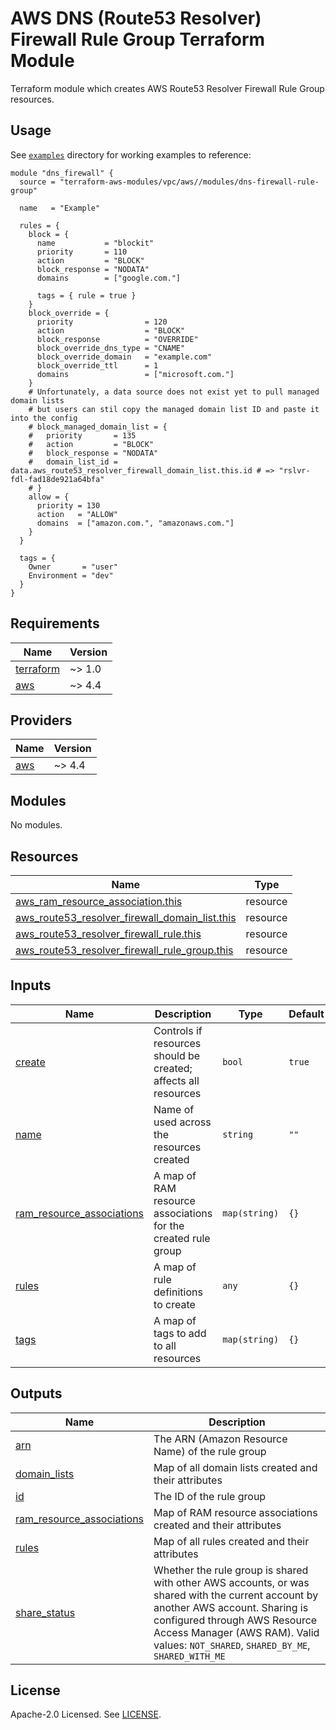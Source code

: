 # AWS DNS (Route53 Resolver) Firewall Rule Group Terraform Module

Terraform module which creates AWS Route53 Resolver Firewall Rule Group resources.

## Usage

See [`examples`](https://github.com/clowdhaus/terraform-aws-vpc-v4/tree/main/examples) directory for working examples to reference:

```hcl
module "dns_firewall" {
  source = "terraform-aws-modules/vpc/aws//modules/dns-firewall-rule-group"

  name   = "Example"

  rules = {
    block = {
      name           = "blockit"
      priority       = 110
      action         = "BLOCK"
      block_response = "NODATA"
      domains        = ["google.com."]

      tags = { rule = true }
    }
    block_override = {
      priority                = 120
      action                  = "BLOCK"
      block_response          = "OVERRIDE"
      block_override_dns_type = "CNAME"
      block_override_domain   = "example.com"
      block_override_ttl      = 1
      domains                 = ["microsoft.com."]
    }
    # Unfortunately, a data source does not exist yet to pull managed domain lists
    # but users can stil copy the managed domain list ID and paste it into the config
    # block_managed_domain_list = {
    #   priority       = 135
    #   action         = "BLOCK"
    #   block_response = "NODATA"
    #   domain_list_id =  data.aws_route53_resolver_firewall_domain_list.this.id # => "rslvr-fdl-fad18de921a64bfa"
    # }
    allow = {
      priority = 130
      action   = "ALLOW"
      domains  = ["amazon.com.", "amazonaws.com."]
    }
  }

  tags = {
    Owner       = "user"
    Environment = "dev"
  }
}
```

<!-- BEGINNING OF PRE-COMMIT-TERRAFORM DOCS HOOK -->
## Requirements

| Name | Version |
|------|---------|
| <a name="requirement_terraform"></a> [terraform](#requirement\_terraform) | ~> 1.0 |
| <a name="requirement_aws"></a> [aws](#requirement\_aws) | ~> 4.4 |

## Providers

| Name | Version |
|------|---------|
| <a name="provider_aws"></a> [aws](#provider\_aws) | ~> 4.4 |

## Modules

No modules.

## Resources

| Name | Type |
|------|------|
| [aws_ram_resource_association.this](https://registry.terraform.io/providers/hashicorp/aws/latest/docs/resources/ram_resource_association) | resource |
| [aws_route53_resolver_firewall_domain_list.this](https://registry.terraform.io/providers/hashicorp/aws/latest/docs/resources/route53_resolver_firewall_domain_list) | resource |
| [aws_route53_resolver_firewall_rule.this](https://registry.terraform.io/providers/hashicorp/aws/latest/docs/resources/route53_resolver_firewall_rule) | resource |
| [aws_route53_resolver_firewall_rule_group.this](https://registry.terraform.io/providers/hashicorp/aws/latest/docs/resources/route53_resolver_firewall_rule_group) | resource |

## Inputs

| Name | Description | Type | Default | Required |
|------|-------------|------|---------|:--------:|
| <a name="input_create"></a> [create](#input\_create) | Controls if resources should be created; affects all resources | `bool` | `true` | no |
| <a name="input_name"></a> [name](#input\_name) | Name of used across the resources created | `string` | `""` | no |
| <a name="input_ram_resource_associations"></a> [ram\_resource\_associations](#input\_ram\_resource\_associations) | A map of RAM resource associations for the created rule group | `map(string)` | `{}` | no |
| <a name="input_rules"></a> [rules](#input\_rules) | A map of rule definitions to create | `any` | `{}` | no |
| <a name="input_tags"></a> [tags](#input\_tags) | A map of tags to add to all resources | `map(string)` | `{}` | no |

## Outputs

| Name | Description |
|------|-------------|
| <a name="output_arn"></a> [arn](#output\_arn) | The ARN (Amazon Resource Name) of the rule group |
| <a name="output_domain_lists"></a> [domain\_lists](#output\_domain\_lists) | Map of all domain lists created and their attributes |
| <a name="output_id"></a> [id](#output\_id) | The ID of the rule group |
| <a name="output_ram_resource_associations"></a> [ram\_resource\_associations](#output\_ram\_resource\_associations) | Map of RAM resource associations created and their attributes |
| <a name="output_rules"></a> [rules](#output\_rules) | Map of all rules created and their attributes |
| <a name="output_share_status"></a> [share\_status](#output\_share\_status) | Whether the rule group is shared with other AWS accounts, or was shared with the current account by another AWS account. Sharing is configured through AWS Resource Access Manager (AWS RAM). Valid values: `NOT_SHARED`, `SHARED_BY_ME`, `SHARED_WITH_ME` |
<!-- END OF PRE-COMMIT-TERRAFORM DOCS HOOK -->

## License

Apache-2.0 Licensed. See [LICENSE](https://github.com/clowdhaus/terraform-aws-vpc-v4/blob/main/LICENSE).
